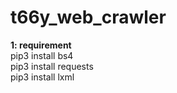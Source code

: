 # t66y_web_crawler

__1: requirement__  
pip3 install bs4  
pip3 install requests  
pip3 install lxml  
